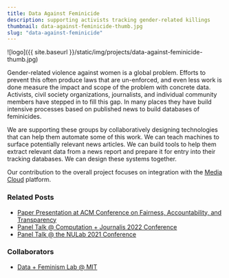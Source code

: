 ```yaml
---
title: Data Against Feminicide
description: supporting activists tracking gender-related killings
thumbnail: data-against-feminicide-thumb.jpg
slug: "data-against-feminicide"
---
```


![logo]({{ site.baseurl }}/static/img/projects/data-against-feminicide-thumb.jpg)

Gender-related violence against women is a global problem. Efforts to prevent this often produce laws that are un-enforced, and even less work is done measure the impact and scope of the problem with concrete data. Activists, civil society organizations, journalists, and individual community members have stepped in to fill this gap. In many places they have build intensive processes based on published news to build databases of feminicides.

We are supporting these groups by collaboratively designing technologies that can help them automate some of this work. We can teach machines to surface potentially relevant news articles. We can build tools to help them extract relevant data from a news report and prepare it for entry into their tracking databases. We can design these systems together.

Our contribution to the overall project focuses on integration with the [Media Cloud](https://mediacloud.org) platform.

### Related Posts

* [Paper Presentation at ACM Conference on Fairness, Accountability, and Transparency](/2022/06/20/participatory-ml-facct-22)
* [Panel Talk @ Computation + Journalis 2022 Conference](/2022/06/08/c-plus-j-2022)
* [Panel Talk @ the NULab 2021 Conference](/2021/03/25/good-data-panel.html)

### Collaborators

* [Data + Feminism Lab @ MIT](https://dataplusfeminism.mit.edu)
